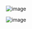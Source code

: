 ![image](https://user-images.githubusercontent.com/93483129/158674667-73fba692-ab6a-4a2f-a2c4-963abc276411.png)

![image](https://user-images.githubusercontent.com/93483129/158681815-eac7a76c-d623-4706-8bb2-8cc003782ca4.png)

